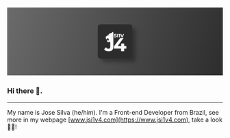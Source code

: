 ![](https://raw.githubusercontent.com/jsi1v4/jsi1v4/main/assets/art.png)

### Hi there 👋.

---

My name is Jose Silva (he/him). I'm a Front-end Developer from Brazil, see more in my webpage [www.jsi1v4.com](https://www.jsi1v4.com), take a look 🖖😎!
